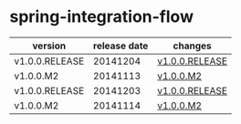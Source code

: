 # spring-integration-flow	


|version|release date|changes|
|---|---|---|
|v1.0.0.RELEASE|20141204|[v1.0.0.RELEASE](./v1.0.0.RELEASE-20141204.md)|
|v1.0.0.M2|20141113|[v1.0.0.M2](./v1.0.0.M2-20141113.md)|
|v1.0.0.RELEASE|20141203|[v1.0.0.RELEASE](./v1.0.0.RELEASE-20141203.md)|
|v1.0.0.M2|20141114|[v1.0.0.M2](./v1.0.0.M2-20141114.md)|
